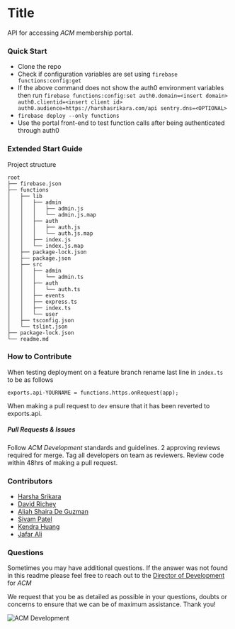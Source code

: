 # Title

API for accessing _ACM_ membership portal.

### Quick Start

 - Clone the repo
 - Check if configuration variables are set using `firebase functions:config:get`
 - If the above command does not show the auth0 environment variables then run `firebase functions:config:set auth0.domain=<insert domain> auth0.clientid=<insert client id> auth0.audience=https://harshasrikara.com/api sentry.dns=<OPTIONAL>`
 - `firebase deploy --only functions`
 - Use the portal front-end to test function calls after being authenticated through auth0

### Extended Start Guide

Project structure
```
root
├── firebase.json
├── functions
│   ├── lib
│   │   ├── admin
│   │   │   ├── admin.js
│   │   │   └── admin.js.map
│   │   ├── auth
│   │   │   ├── auth.js
│   │   │   └── auth.js.map
│   │   ├── index.js
│   │   └── index.js.map
│   ├── package-lock.json
│   ├── package.json
│   ├── src
│   │   ├── admin
│   │   │   └── admin.ts
│   │   ├── auth
│   │   │   └── auth.ts
│   │   ├── events
│   │   ├── express.ts
│   │   ├── index.ts
│   │   └── user
│   ├── tsconfig.json
│   └── tslint.json
├── package-lock.json
└── readme.md
```

### How to Contribute

When testing deployment on a feature branch rename last line in `index.ts` to be as follows

`exports.api-YOURNAME = functions.https.onRequest(app);`

When making a pull request to `dev` ensure that it has been reverted to exports.api.

##### Pull Requests & Issues

Follow _ACM Development_ standards and guidelines. 2 approving reviews required for merge. Tag all developers on team as reviewers. Review code within 48hrs of making a pull request.

### Contributors

 - [Harsha Srikara](https://harshasrikara.com)
 - [David Richey](https://darichey.com)
 - [Aliah Shaira De Guzman]()
 - [Sivam Patel](https://github.com/sivampatel)
 - [Kendra Huang](https://github.com/kendra-huang)
 - [Jafar Ali](https://github.com/jafrilli)

### Questions

Sometimes you may have additional questions. If the answer was not found in this readme please feel free to reach out to the [Director of Development](mailto:comet.acm@gmail.com) for _ACM_

We request that you be as detailed as possible in your questions, doubts or concerns to ensure that we can be of maximum assistance. Thank you!

![ACM Development](https://www.acmutd.co/brand/Development/Banners/light_dark_background.png)

